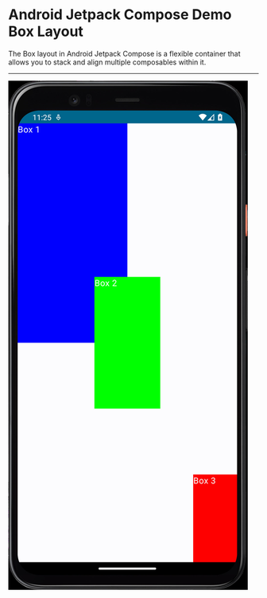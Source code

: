 # Android Jetpack Compose Demo Box Layout

The Box layout in Android Jetpack Compose is a flexible container that allows you to stack and align multiple composables within it.

----

[![Vaibhav Mojidra - 1.jpeg](https://raw.githubusercontent.com/VaibhavMojidra/Android-Jetpack-Compose---Demo-Box-Layout/master/screenshots/1.jpeg "Vaibhav Mojidra")](https://vaibhavmojidra.github.io/site/)